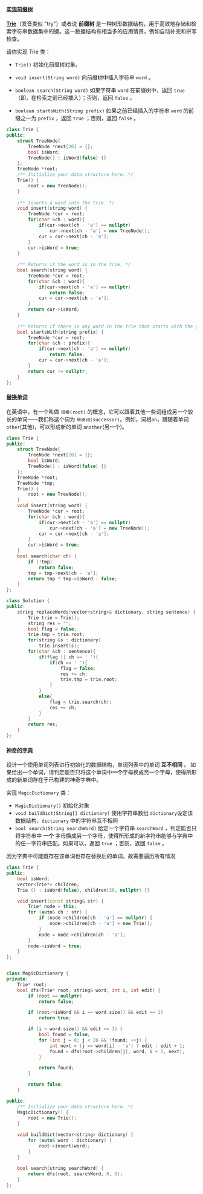#### [实现前缀树](https://leetcode-cn.com/problems/QC3q1f/)

**[Trie](https://baike.baidu.com/item/字典树/9825209?fr=aladdin)**（发音类似 "try"）或者说 **前缀树** 是一种树形数据结构，用于高效地存储和检索字符串数据集中的键。这一数据结构有相当多的应用情景，例如自动补完和拼写检查。

请你实现 Trie 类：

- `Trie()` 初始化前缀树对象。

- `void insert(String word)` 向前缀树中插入字符串 `word` 。

- `boolean search(String word)` 如果字符串 `word` 在前缀树中，返回 `true`（即，在检索之前已经插入）；否则，返回 `false` 。
- `boolean startsWith(String prefix)` 如果之前已经插入的字符串 `word` 的前缀之一为 `prefix` ，返回 `true` ；否则，返回 `false` 。

```c++
class Trie {
public:
    struct TreeNode{
        TreeNode *next[26] = {};
        bool isWord;
        TreeNode() : isWord(false) {}
    };
    TreeNode *root;
    /** Initialize your data structure here. */
    Trie() {
        root = new TreeNode();
    }
    
    /** Inserts a word into the trie. */
    void insert(string word) {
        TreeNode *cur = root;
        for(char &ch : word){
            if(cur->next[ch - 'a'] == nullptr)
                cur->next[ch - 'a'] = new TreeNode();
            cur = cur->next[ch - 'a'];
        }
        cur->isWord = true;
    }
    
    /** Returns if the word is in the trie. */
    bool search(string word) {
        TreeNode *cur = root;
        for(char &ch : word){
            if(cur->next[ch - 'a'] == nullptr)
                return false;
            cur = cur->next[ch - 'a'];
        }
        return cur->isWord;
    }
    
    /** Returns if there is any word in the trie that starts with the given prefix. */
    bool startsWith(string prefix) {
        TreeNode *cur = root;
        for(char &ch : prefix){
            if(cur->next[ch - 'a'] == nullptr)
                return false;
            cur = cur->next[ch - 'a'];
        }
        return cur != nullptr;
    }
};
```

#### [替换单词](https://leetcode-cn.com/problems/UhWRSj/)

在英语中，有一个叫做 `词根(root)` 的概念，它可以跟着其他一些词组成另一个较长的单词——我们称这个词为 `继承词(successor)`。例如，词根`an`，跟随着单词 `other`(其他)，可以形成新的单词 `another`(另一个)。

```c++
class Trie {
public:
    struct TreeNode{
        TreeNode *next[26] = {};
        bool isWord;
        TreeNode() : isWord(false) {}
    };
    TreeNode *root;
    TreeNode *tmp;
    Trie() {
        root = new TreeNode();
    }
    void insert(string word) {
        TreeNode *cur = root;
        for(char &ch : word){
            if(cur->next[ch - 'a'] == nullptr)
                cur->next[ch - 'a'] = new TreeNode();
            cur = cur->next[ch - 'a'];
        }
        cur->isWord = true;
    }
	bool search(char ch) {
		if (!tmp)
			return false;
		tmp = tmp->next[ch - 'a'];
		return tmp ? tmp->isWord : false;
	}
};

class Solution {
public:
    string replaceWords(vector<string>& dictionary, string sentence) {
        Trie trie = Trie();
        string res = "";
        bool flag = false;
        trie.tmp = trie.root;
        for(string &s : dictionary)
            trie.insert(s);
        for(char &ch : sentence){
            if(flag || ch == ' '){
                if(ch == ' '){
                    flag = false;
                    res += ch;
        			trie.tmp = trie.root;
                }
            }
            else{
                flag = trie.search(ch);
                res += ch;
            }
        }
        return res;
    }
};

```

#### [神奇的字典](https://leetcode-cn.com/problems/US1pGT/)

设计一个使用单词列表进行初始化的数据结构，单词列表中的单词 **互不相同** 。 如果给出一个单词，请判定能否只将这个单词中**一个**字母换成另一个字母，使得所形成的新单词存在于已构建的神奇字典中。

实现 `MagicDictionary` 类：

- `MagicDictionary()` 初始化对象
- `void buildDict(String[] dictionary)` 使用字符串数组 `dictionary`设定该数据结构，`dictionary` 中的字符串互不相同
- `bool search(String searchWord)` 给定一个字符串 `searchWord` ，判定能否只将字符串中 **一个** 字母换成另一个字母，使得所形成的新字符串能够与字典中的任一字符串匹配。如果可以，返回 `true` ；否则，返回 `false` 。

 



因为字典中可能既存在该单词也存在替换后的单词，故需要遍历所有情况

```c++
class Trie {
public:
    bool isWord;
    vector<Trie*> children;
    Trie () : isWord(false), children(26, nullptr) {}

    void insert(const string& str) {
        Trie* node = this;
        for (auto& ch : str) {
            if (node->children[ch - 'a'] == nullptr) {
                node->children[ch - 'a'] = new Trie();
            }
            node = node->children[ch - 'a'];
        }
        node->isWord = true;
    }
};


class MagicDictionary {
private:
    Trie* root;
    bool dfs(Trie* root, string& word, int i, int edit) {
        if (root == nullptr)
            return false;

        if (root->isWord && i == word.size() && edit == 1) 
            return true;

        if (i < word.size() && edit <= 1) {
            bool found = false;
            for (int j = 0; j < 26 && !found; ++j) {
                int next = (j == word[i] - 'a') ? edit : edit + 1;
                found = dfs(root->children[j], word, i + 1, next);
            }

            return found;
        }

        return false;
    }

public:
    /** Initialize your data structure here. */
    MagicDictionary() {
        root = new Trie();
    }
    
    void buildDict(vector<string> dictionary) {
        for (auto& word : dictionary) {
            root->insert(word);
        }
    }
    
    bool search(string searchWord) {
        return dfs(root, searchWord, 0, 0);
    }
};
```

